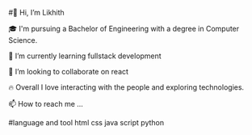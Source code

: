 
 #👋 Hi, I’m Likhith
 
 🎓 I'm pursuing a Bachelor of Engineering with a degree in Computer Science.
 
 
 🌱 I’m currently learning fullstack development
 
 💞️ I’m looking to collaborate on react
 
 🔥 Overall I love interacting with the people and exploring technologies.
 
 📫 How to reach me ...
  
#language and tool
html
css
java script
python
<!---
likhith-kumarn/likhith-kumarn is a ✨ special ✨ repository because its `README.md` (this file) appears on your GitHub profile.
You can click the Preview link to take a look at your changes.
--->
